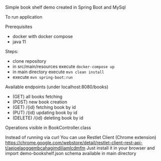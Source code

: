 Simple book shelf demo created in Spring Boot and MySql

To run application 

Prerequisites
 - docker with docker compose
 - java 11
 
Steps:
 - clone repository
 - in src/main/resources execute `docker-compose up`
 - in main directory execute `mvn clean install`
 - execute `mvn spring-boot:run`

Available endpoints (under localhost:8080/books)
 - (GET) all books fetching
 - (POST) new book creation
 - (GET) /{id} fetching book by id
 - (PUT) /{id} updating book by id
 - (DELETE) /{id} deleting book by id

Operations visible in BookController.class

Instead of running via curl You can use Restlet Client (Chrome extension)
https://chrome.google.com/webstore/detail/restlet-client-rest-api-t/aejoelaoggembcahagimdiliamlcdmfm
Just install it in your browser and import demo-bookshelf.json schema available in main directory